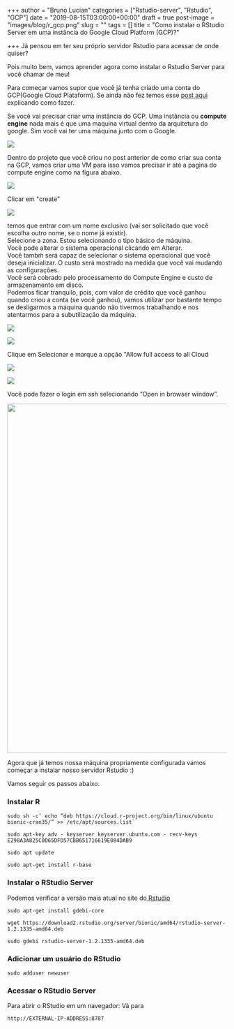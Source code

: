 +++
author = "Bruno Lucian"
categories = ["Rstudio-server", "Rstudio", "GCP"]
date = "2019-08-15T03:00:00+00:00"
draft = true
post-image = "images/blog/r_gcp.png"
slug = ""
tags = []
title = "Como instalar o RStudio Server em uma instância do Google Cloud Platform (GCP)?"

+++
Já pensou em ter seu próprio servidor Rstudio para acessar de onde quiser?

Pois muito bem, vamos aprender agora como instalar o Rstudio Server para você chamar de meu!

Para começar vamos supor que você já tenha criado uma conta do GCP(Google Cloud Plataform). Se ainda não fez temos esse [post aqui ](https://www.dadosaleatorios.com.br/post/como-criar-uma-conta-na-gcp/ "Como criar uma conta na GCP")explicando como fazer. 

Se você vai precisar criar uma instância do GCP. Uma instância ou **compute engine** nada mais é que uma maquina virtual dentro da arquitetura do google. Sim você vai ter uma máquina junto com o Google. 

![](/images/blog/comemorar_hi5.gif)

Dentro do projeto que vocẽ criou no post anterior de como criar sua conta na GCP, vamos criar uma VM para isso vamos precisar ir até a pagina do compute engine como na figura abaixo.

![](/images/blog/compute_engine.jpeg)

Clicar em "create"

![](/images/blog/create_engine.jpeg)

temos que entrar com um nome exclusivo (vai ser solicitado que você escolha outro nome, se o nome já existir).   
Selecione a zona. Estou selecionando o tipo básico de máquina.   
Você pode alterar o sistema operacional clicando em Alterar.   
Você tambḿ será capaz de selecionar o sistema operacional que você deseja inicializar. O custo será mostrado na medida que você vai mudando as configurações.   
Você será cobrado pelo processamento do Compute Engine e custo de armazenamento em disco.   
Podemos ficar tranquilo, pois, com valor de crédito que você ganhou quando criou a conta (se você ganhou),  vamos utilizar por bastante tempo se desligarmos a máquina quando não tivermos trabalhando e nos atentarmos para a subutilização da máquina.

![](/images/blog/config_engine.jpeg)

![](/images/blog/choose_ubuntu.jpeg)

Clique em Selecionar e marque a opção "Allow full access to all Cloud 

![](/images/blog/allow_API.jpeg)

![](/images/blog/ssh_enter.jpeg)

Você pode fazer o login em ssh selecionando “Open in browser window”.

 <img src="/images/blog/ssh_show_.png"  width="800px" />


Agora que já temos nossa máquina propriamente configurada vamos começar a instalar nosso servidor Rstudio :)

Vamos seguir os passos abaixo.

### Instalar R

    sudo sh -c‘ echo “deb https://cloud.r-project.org/bin/linux/ubuntu bionic-cran35/” >> /etc/apt/sources.list`
    
    sudo apt-key adv - keyserver keyserver.ubuntu.com - recv-keys E298A3A825C0D65DFD57CBB651716619E084DAB9
    
    sudo apt update
    
    sudo apt-get install r-base

### Instalar o RStudio Server

Podemos verificar a versão mais atual no site do[ Rstudio](https://www.rstudio.com/products/rstudio/download-server/ "Rstudio-server")

    sudo apt-get install gdebi-core
    
    wget https://download2.rstudio.org/server/bionic/amd64/rstudio-server-1.2.1335-amd64.deb
    
    sudo gdebi rstudio-server-1.2.1335-amd64.deb

### Adicionar um usuário do RStudio

    sudo adduser newuser

### Acessar o RStudio Server

Para abrir o RStudio em um navegador: Vá para

    http://EXTERNAL-IP-ADDRESS:8787